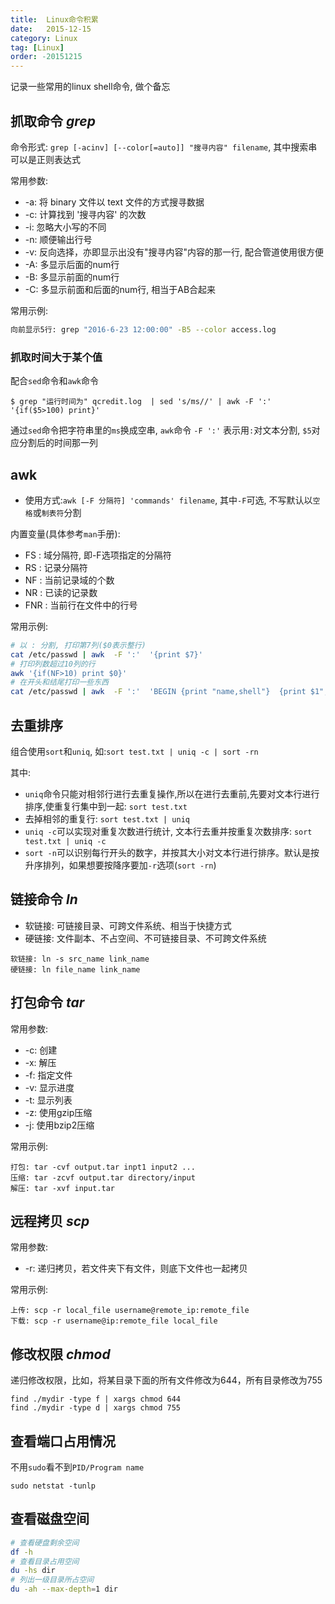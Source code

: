 ```yaml
---
title:  Linux命令积累
date:   2015-12-15
category: Linux
tag: [Linux]
order: -20151215
---
```

记录一些常用的linux shell命令, 做个备忘

## 抓取命令 *grep*

命令形式: `grep [-acinv] [--color[=auto]] "搜寻内容" filename`, 其中搜索串可以是正则表达式

常用参数:

* -a: 将 binary 文件以 text 文件的方式搜寻数据
* -c: 计算找到 '搜寻内容' 的次数
* -i: 忽略大小写的不同
* -n: 顺便输出行号
* -v: 反向选择，亦即显示出没有"搜寻内容"内容的那一行, 配合管道使用很方便
* -A: 多显示后面的num行
* -B: 多显示前面的num行
* -C: 多显示前面和后面的num行, 相当于AB合起来

常用示例:

```bash
向前显示5行: grep "2016-6-23 12:00:00" -B5 --color access.log
```

### 抓取时间大于某个值
配合`sed`命令和`awk`命令

```
$ grep "运行时间为" qcredit.log  | sed 's/ms//' | awk -F ':' '{if($5>100) print}'
```

通过`sed`命令把字符串里的`ms`换成空串, `awk`命令 `-F ':'` 表示用`:`对文本分割, `$5`对应分割后的时间那一列

## awk

* 使用方式:`awk [-F 分隔符] 'commands' filename`, 其中`-F`可选, 不写默认以`空格`或`制表符`分割

内置变量(具体参考`man`手册):

* FS : 域分隔符, 即-F选项指定的分隔符
* RS : 记录分隔符
* NF : 当前记录域的个数
* NR : 已读的记录数
* FNR : 当前行在文件中的行号

常用示例:

```sh
# 以 : 分割, 打印第7列($0表示整行)
cat /etc/passwd | awk  -F ':'  '{print $7}'
# 打印列数超过10列的行
awk '{if(NF>10) print $0}'
# 在开头和结尾打印一些东西
cat /etc/passwd | awk  -F ':'  'BEGIN {print "name,shell"}  {print $1","$7} END {print "aaa,bbb"}'
```

## 去重排序

组合使用`sort`和`uniq`, 如:`sort test.txt | uniq -c | sort -rn`

其中:

* `uniq`命令只能对相邻行进行去重复操作,所以在进行去重前,先要对文本行进行排序,使重复行集中到一起: `sort test.txt`
* 去掉相邻的重复行: `sort test.txt | uniq`
* `uniq -c`可以实现对重复次数进行统计, 文本行去重并按重复次数排序: `sort test.txt | uniq -c`
* `sort -n`可以识别每行开头的数字，并按其大小对文本行进行排序。默认是按升序排列，如果想要按降序要加`-r`选项(`sort -rn`)

## 链接命令 *ln*
* 软链接: 可链接目录、可跨文件系统、相当于快捷方式
* 硬链接: 文件副本、不占空间、不可链接目录、不可跨文件系统

```
软链接: ln -s src_name link_name
硬链接: ln file_name link_name
```

## 打包命令 *tar*
常用参数:

* -c: 创建
* -x: 解压
* -f: 指定文件
* -v: 显示进度
* -t: 显示列表
* -z: 使用gzip压缩
* -j: 使用bzip2压缩

常用示例:

```
打包: tar -cvf output.tar inpt1 input2 ...
压缩: tar -zcvf output.tar directory/input
解压: tar -xvf input.tar
```

## 远程拷贝 *scp*
常用参数:

* -r: 递归拷贝，若文件夹下有文件，则底下文件也一起拷贝

常用示例:

```
上传: scp -r local_file username@remote_ip:remote_file
下载: scp -r username@ip:remote_file local_file
```

## 修改权限 *chmod*
递归修改权限，比如，将某目录下面的所有文件修改为644，所有目录修改为755

```
find ./mydir -type f | xargs chmod 644
find ./mydir -type d | xargs chmod 755
```

## 查看端口占用情况
不用`sudo`看不到`PID/Program name`

```
sudo netstat -tunlp
```

## 查看磁盘空间

```sh
# 查看硬盘剩余空间
df -h
# 查看目录占用空间
du -hs dir
# 列出一级目录所占空间
du -ah --max-depth=1 dir
```
